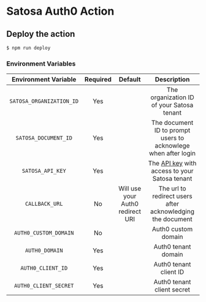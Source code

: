 # Satosa Auth0 Action

## Deploy the action

```sh
$ npm run deploy
```

### Environment Variables

|Environment Variable|Required|Default|Description|
|:-:|:-:|:-:|:-:|
|`SATOSA_ORGANIZATION_ID`|Yes||The organization ID of your Satosa tenant|
|`SATOSA_DOCUMENT_ID`|Yes||The document ID to prompt users to acknowlege when after login|
|`SATOSA_API_KEY`|Yes||The [API key](https://dashboard.satosa.com/developers) with access to your Satosa tenant|
|`CALLBACK_URL`|No|Will use your Auth0 redirect URI|The url to redirect users after acknowledging the document|
|`AUTH0_CUSTOM_DOMAIN`|No||Auth0 custom domain|
|`AUTH0_DOMAIN`|Yes||Auth0 tenant domain|
|`AUTH0_CLIENT_ID`|Yes||Auth0 tenant client ID|
|`AUTH0_CLIENT_SECRET`|Yes||Auth0 tenant client secret|
